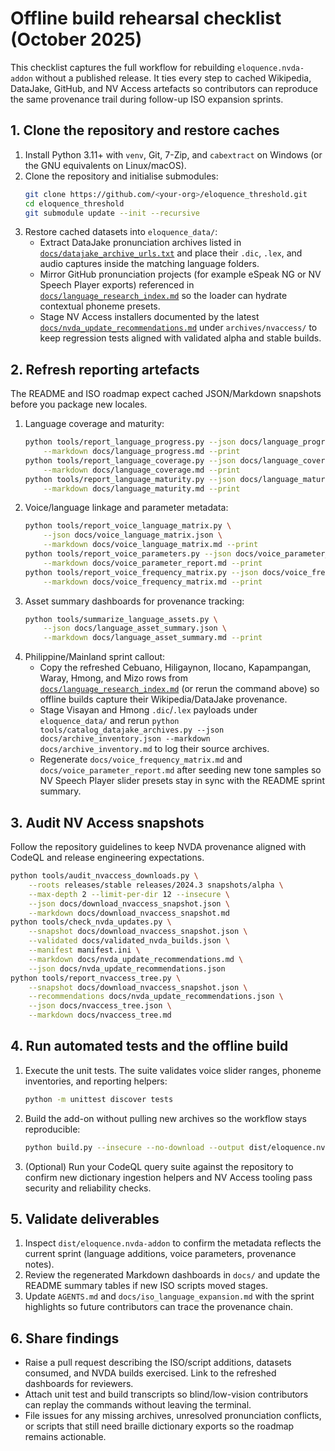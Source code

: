 # Offline build rehearsal checklist (October 2025)

This checklist captures the full workflow for rebuilding `eloquence.nvda-addon`
without a published release.  It ties every step to cached Wikipedia, DataJake,
GitHub, and NV Access artefacts so contributors can reproduce the same
provenance trail during follow-up ISO expansion sprints.

## 1. Clone the repository and restore caches

1. Install Python 3.11+ with `venv`, Git, 7-Zip, and `cabextract` on Windows (or
   the GNU equivalents on Linux/macOS).
2. Clone the repository and initialise submodules:
   ```bash
   git clone https://github.com/<your-org>/eloquence_threshold.git
   cd eloquence_threshold
   git submodule update --init --recursive
   ```
3. Restore cached datasets into `eloquence_data/`:
   - Extract DataJake pronunciation archives listed in
     [`docs/datajake_archive_urls.txt`](docs/datajake_archive_urls.txt) and place
     their `.dic`, `.lex`, and audio captures inside the matching language
     folders.
   - Mirror GitHub pronunciation projects (for example eSpeak NG or NV Speech
     Player exports) referenced in
     [`docs/language_research_index.md`](docs/language_research_index.md) so the
     loader can hydrate contextual phoneme presets.
   - Stage NV Access installers documented by the latest
     [`docs/nvda_update_recommendations.md`](docs/nvda_update_recommendations.md)
     under `archives/nvaccess/` to keep regression tests aligned with validated
     alpha and stable builds.

## 2. Refresh reporting artefacts

The README and ISO roadmap expect cached JSON/Markdown snapshots before you
package new locales.

1. Language coverage and maturity:
   ```bash
   python tools/report_language_progress.py --json docs/language_progress.json \
       --markdown docs/language_progress.md --print
   python tools/report_language_coverage.py --json docs/language_coverage.json \
       --markdown docs/language_coverage.md --print
   python tools/report_language_maturity.py --json docs/language_maturity.json \
       --markdown docs/language_maturity.md --print
   ```
2. Voice/language linkage and parameter metadata:
   ```bash
   python tools/report_voice_language_matrix.py \
       --json docs/voice_language_matrix.json \
       --markdown docs/voice_language_matrix.md --print
   python tools/report_voice_parameters.py --json docs/voice_parameter_report.json \
       --markdown docs/voice_parameter_report.md --print
   python tools/report_voice_frequency_matrix.py --json docs/voice_frequency_matrix.json \
       --markdown docs/voice_frequency_matrix.md --print
   ```
3. Asset summary dashboards for provenance tracking:
   ```bash
   python tools/summarize_language_assets.py \
       --json docs/language_asset_summary.json \
       --markdown docs/language_asset_summary.md --print
   ```
4. Philippine/Mainland sprint callout:
   - Copy the refreshed Cebuano, Hiligaynon, Ilocano, Kapampangan, Waray, Hmong, and Mizo rows from [`docs/language_research_index.md`](docs/language_research_index.md) (or rerun the command above) so offline builds capture their Wikipedia/DataJake provenance.
   - Stage Visayan and Hmong `.dic`/`.lex` payloads under `eloquence_data/` and rerun `python tools/catalog_datajake_archives.py --json docs/archive_inventory.json --markdown docs/archive_inventory.md` to log their source archives.
   - Regenerate `docs/voice_frequency_matrix.md` and `docs/voice_parameter_report.md` after seeding new tone samples so NV Speech Player slider presets stay in sync with the README sprint summary.

## 3. Audit NV Access snapshots

Follow the repository guidelines to keep NVDA provenance aligned with CodeQL and
release engineering expectations.

```bash
python tools/audit_nvaccess_downloads.py \
    --roots releases/stable releases/2024.3 snapshots/alpha \
    --max-depth 2 --limit-per-dir 12 --insecure \
    --json docs/download_nvaccess_snapshot.json \
    --markdown docs/download_nvaccess_snapshot.md
python tools/check_nvda_updates.py \
    --snapshot docs/download_nvaccess_snapshot.json \
    --validated docs/validated_nvda_builds.json \
    --manifest manifest.ini \
    --markdown docs/nvda_update_recommendations.md \
    --json docs/nvda_update_recommendations.json
python tools/report_nvaccess_tree.py \
    --snapshot docs/download_nvaccess_snapshot.json \
    --recommendations docs/nvda_update_recommendations.json \
    --json docs/nvaccess_tree.json \
    --markdown docs/nvaccess_tree.md
```

## 4. Run automated tests and the offline build

1. Execute the unit tests.  The suite validates voice slider ranges, phoneme
   inventories, and reporting helpers:
   ```bash
   python -m unittest discover tests
   ```
2. Build the add-on without pulling new archives so the workflow stays
   reproducible:
   ```bash
   python build.py --insecure --no-download --output dist/eloquence.nvda-addon
   ```
3. (Optional) Run your CodeQL query suite against the repository to confirm new
   dictionary ingestion helpers and NV Access tooling pass security and
   reliability checks.

## 5. Validate deliverables

1. Inspect `dist/eloquence.nvda-addon` to confirm the metadata reflects the
   current sprint (language additions, voice parameters, provenance notes).
2. Review the regenerated Markdown dashboards in `docs/` and update the README
   summary tables if new ISO scripts moved stages.
3. Update `AGENTS.md` and `docs/iso_language_expansion.md` with the sprint
   highlights so future contributors can trace the provenance chain.

## 6. Share findings

* Raise a pull request describing the ISO/script additions, datasets consumed,
  and NVDA builds exercised.  Link to the refreshed dashboards for reviewers.
* Attach unit test and build transcripts so blind/low-vision contributors can
  replay the commands without leaving the terminal.
* File issues for any missing archives, unresolved pronunciation conflicts, or
  scripts that still need braille dictionary exports so the roadmap remains
  actionable.
